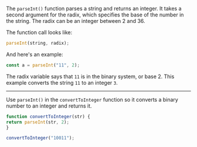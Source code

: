 The `parseInt()` function parses a string and returns an 
integer. It takes a second argument for the radix, which specifies the 
base of the number in the string. The radix can be an integer between 2 
and 36.

The function call looks like:

```jsx
parseInt(string, radix);
```

And here's an example:

```jsx
const a = parseInt("11", 2);
```

The radix variable says that `11` is in the binary system, or base 2. This example converts the string `11` to an integer `3`.

---

Use `parseInt()` in the `convertToInteger` function so it converts a binary number to an integer and returns it.

```jsx
function convertToInteger(str) {
return parseInt(str, 2);
}

convertToInteger("10011");
```
